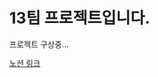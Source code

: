 # 13팀 프로젝트입니다.

프로젝트 구상중...

[노션 링크](https://www.notion.so/elice/13-f3aabba967fe4fbeb0138da5d788012d)
